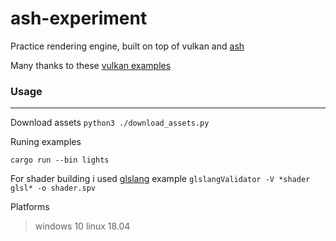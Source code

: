 # ash-experiment


Practice rendering engine, built on top of vulkan and [ash](https://github.com/MaikKlein/ash)

Many thanks to these [vulkan examples](https://github.com/unknownue/vulkan-tutorial-rust)



### Usage
----

Download assets `python3 ./download_assets.py` 


Runing examples

```
cargo run --bin lights
```


For shader building i used [glslang](https://github.com/KhronosGroup/glslang)
example `glslangValidator -V *shader glsl* -o shader.spv`



Platforms

 > windows 10
 > linux 18.04

